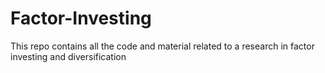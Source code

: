 # Factor-Investing
This repo contains all the code and material related to a research in factor investing and diversification
